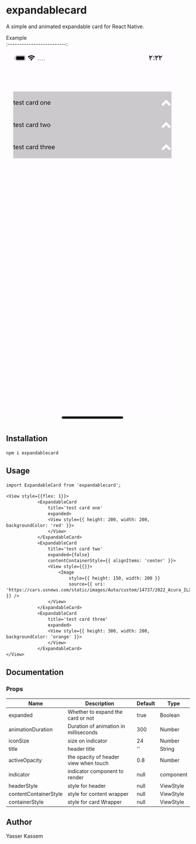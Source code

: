 # expandablecard

A simple and animated expandable card for React Native.


Example             
:-------------------------:
![](demo/demo.gif)

## Installation

```
npm i expandablecard
```

## Usage

```
import ExpandableCard from 'expandablecard';
```

```
<View style={{flex: 1}}>
            <ExpandableCard
                title='test card one'
                expanded>
                <View style={{ height: 200, width: 200, backgroundColor: 'red' }}>
                </View>
            </ExpandableCard>
            <ExpandableCard
                title='test card two'
                expanded={false}
                contentContainerStyle={{ alignItems: 'center' }}>
                <View style={{}}>
                    <Image
                        style={{ height: 150, width: 200 }}
                        source={{ uri: 'https://cars.usnews.com/static/images/Auto/custom/14737/2022_Acura_ILX_1.jpg' }} />
                </View>
            </ExpandableCard>
            <ExpandableCard
                title='test card three'
                expanded>
                <View style={{ height: 300, width: 200, backgroundColor: 'orange' }}>
                </View>
            </ExpandableCard>
</View>
```

## Documentation

### Props
| Name                      | Description                              | Default     | Type    |
|---------------------------|------------------------------------------|-------------|---------|
| expanded                  | Whether to expand the card or not        | true        | Boolean |
| animationDuration         | Duration of animation in milliseconds    | 300         | Number  |
| iconSize                  | size on indicator                        | 24          | Number  |
| title                     | header title                             | ''          | String  |
| activeOpacity             | the opacity of header view when touch    | 0.8         | Number  |
| indicator                 | indicator component to render            | null        | component  |
| headerStyle               | style for header                         | null        | ViewStyle  |
| contentContainerStyle     | style for content wrapper                | null        | ViewStyle  |
| containerStyle            | style for card Wrapper                   | null        | ViewStyle |

## Author
Yasser Kassem

